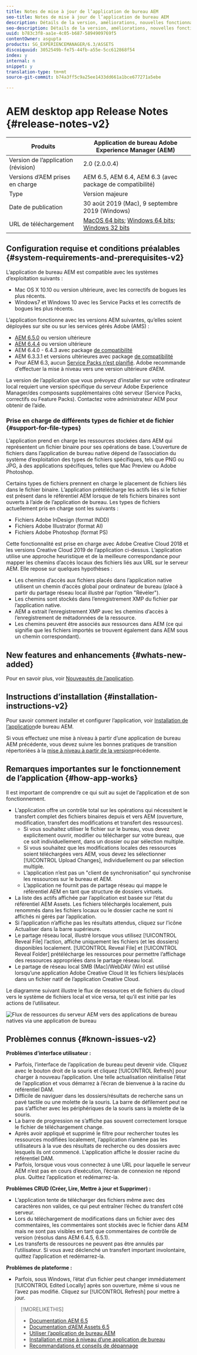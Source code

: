 ```yaml
---
title: Notes de mise à jour de l’application de bureau AEM
seo-title: Notes de mise à jour de l’application de bureau AEM
description: Détails de la version, améliorations, nouvelles fonctionnalités, compatibilité et liens de téléchargement pour l’application de bureau AEM v1.x.
seo-description: Détails de la version, améliorations, nouvelles fonctionnalités, compatibilité et liens de téléchargement pour l’application de bureau AEM v1.x.
uuid: b783c3f8-aa1e-4c05-b687-5894909769f5
contentOwner: asgupta
products: SG_EXPERIENCEMANAGER/6.3/ASSETS
discoiquuid: 3052549b-fe75-44fb-a55e-5cc612868f54
index: y
internal: n
snippet: y
translation-type: tm+mt
source-git-commit: b74a3ff5c9a25ee1433dd661a1bce677271a5ebe

---
```



# AEM desktop app Release Notes {#release-notes-v2}

| Produits | Application de bureau Adobe Experience Manager (AEM) |
|---------------|--------------------------------------------------------------------|
| Version de l’application (révision) | 2.0 (2.0.0.4) |
| Versions d’AEM prises en charge | AEM 6.5, AEM 6.4, AEM 6.3 (avec package de compatibilité) |
| Type | Version majeure |
| Date de publication | 30 août 2019 (Mac), 9 septembre 2019 (Windows) |
| URL de téléchargement | [MacOS 64 bits](https://download.macromedia.com/aem-assets-companion-app/aem-desktop-osx-2.0.0.4.dmg); [Windows 64 bits](https://download.macromedia.com/aem-assets-companion-app/aem-desktop-win64-2.0.0.4.exe); [Windows 32 bits](https://download.macromedia.com/aem-assets-companion-app/aem-desktop-win32-2.0.0.4.exe) |

## Configuration requise et conditions préalables {#system-requirements-and-prerequisites-v2}

L’application de bureau AEM est compatible avec les systèmes d’exploitation suivants :

* Mac OS X 10.10 ou version ultérieure, avec les correctifs de bogues les plus récents.
* Windows7 et Windows 10 avec les Service Packs et les correctifs de bogues les plus récents.

L’application fonctionne avec les versions AEM suivantes, qu’elles soient déployées sur site ou sur les services gérés Adobe (AMS) :

* [AEM 6.5.0](https://helpx.adobe.com/experience-manager/6-5/release-notes.html) ou version ultérieure
* [AEM 6.4.4](https://helpx.adobe.com/experience-manager/6-4/release-notes/sp-release-notes.html) ou version ultérieure
* AEM 6.4.0 - 6.4.3 avec package [de compatibilité](https://www.adobeaemcloud.com/content/marketplace/marketplaceProxy.html?packagePath=/content/companies/public/adobe/packages/cq640/featurepack/adobe-asset-link-support)
* AEM 6.3.3.1 et versions ultérieures avec package [de compatibilité](https://www.adobeaemcloud.com/content/marketplace/marketplaceProxy.html?packagePath=/content/companies/public/adobe/packages/cq640/featurepack/adobe-asset-link-support)
* Pour AEM 6.3, aucun [Service Packs n’est planifié](https://helpx.adobe.com/experience-manager/maintenance-releases-roadmap.html). Adobe recommande d’effectuer la mise à niveau vers une version ultérieure d’AEM.

La version de l’application que vous prévoyez d’installer sur votre ordinateur local requiert une version spécifique du serveur Adobe Experience Manager/des composants supplémentaires côté serveur (Service Packs, correctifs ou Feature Packs). Contactez votre administrateur AEM pour obtenir de l’aide.

### Prise en charge de différents types de fichier et de fichier {#support-for-file-types}

L’application prend en charge les ressources stockées dans AEM qui représentent un fichier binaire pour ses opérations de base. L’ouverture de fichiers dans l’application de bureau native dépend de l’association du système d’exploitation des types de fichiers spécifiques, tels que PNG ou JPG, à des applications spécifiques, telles que Mac Preview ou Adobe Photoshop.

Certains types de fichiers prennent en charge le placement de fichiers liés dans le fichier binaire. L’application prétélécharge les actifs liés si le fichier est présent dans le référentiel AEM lorsque de tels fichiers binaires sont ouverts à l’aide de l’application de bureau. Les types de fichiers actuellement pris en charge sont les suivants :

* Fichiers Adobe InDesign (format INDD)
* Fichiers Adobe Illustrator (format AI)
* Fichiers Adobe Photoshop (format PS)

Cette fonctionnalité est prise en charge avec Adobe Creative Cloud 2018 et les versions Creative Cloud 2019 de l’application ci-dessus. L’application utilise une approche heuristique et de la meilleure correspondance pour mapper les chemins d’accès locaux des fichiers liés aux URL sur le serveur AEM. Elle repose sur quelques hypothèses :

* Les chemins d’accès aux fichiers placés dans l’application native utilisent un chemin d’accès global pour ordinateur de bureau (placé à partir du partage réseau local illustré par l’option "Révéler").
* Les chemins sont stockés dans l’enregistrement XMP du fichier par l’application native.
* AEM a extrait l’enregistrement XMP avec les chemins d’accès à l’enregistrement de métadonnées de la ressource.
* Les chemins peuvent être associés aux ressources dans AEM (ce qui signifie que les fichiers importés se trouvent également dans AEM sous un chemin correspondant).

## New features and enhancements {#whats-new-added}

Pour en savoir plus, voir [Nouveautés de l’application](introduction.md#whats-new-v2).

## Instructions d’installation {#installation-instructions-v2}

Pour savoir comment installer et configurer l’application, voir [Installation de l’application](install-upgrade.md)de bureau AEM.

Si vous effectuez une mise à niveau à partir d’une application de bureau AEM précédente, vous devez suivre les bonnes pratiques de transition répertoriées à la [mise à niveau à partir de la version](install-upgrade.md#upgrade-from-previous-version)précédente.

## Remarques importantes sur le fonctionnement de l’application {#how-app-works}

Il est important de comprendre ce qui suit au sujet de l’application et de son fonctionnement.

* L’application offre un contrôle total sur les opérations qui nécessitent le transfert complet des fichiers binaires depuis et vers AEM (ouverture, modification, transfert des modifications et transfert des ressources).
   * Si vous souhaitez utiliser le fichier sur le bureau, vous devez explicitement ouvrir, modifier ou télécharger sur votre bureau, que ce soit individuellement, dans un dossier ou par sélection multiple.
   * Si vous souhaitez que les modifications locales des ressources soient téléchargées vers AEM, vous devez les sélectionner [!UICONTROL Upload Changes], individuellement ou par sélection multiple.
   * L’application n’est pas un "client de synchronisation" qui synchronise les ressources sur le bureau et AEM.
   * L’application ne fournit pas de partage réseau qui mappe le référentiel AEM en tant que structure de dossiers virtuels.
* La liste des actifs affichée par l’application est basée sur l’état du référentiel AEM Assets. Les fichiers téléchargés localement, puis renommés dans les fichiers locaux ou le dossier cache ne sont ni affichés ni gérés par l’application.
* Si l’application n’affiche pas les résultats attendus, cliquez sur l’icône Actualiser dans la barre supérieure.
* Le partage réseau local, illustré lorsque vous utilisez [!UICONTROL Reveal File] l’action, affiche uniquement les fichiers (et les dossiers) disponibles localement. [!UICONTROL Reveal File] et [!UICONTROL Reveal Folder] prétélécharge les ressources pour permettre l’affichage des ressources appropriées dans le partage réseau local.
* Le partage de réseau local SMB (Mac)/WebDAV (Win) est utilisé lorsqu’une application Adobe Creative Cloud lit les fichiers liés/placés dans un fichier natif de l’application Creative Cloud.

Le diagramme suivant illustre le flux de ressources et de fichiers du cloud vers le système de fichiers local et vice versa, tel qu’il est initié par les actions de l’utilisateur.

![Flux de ressources du serveur AEM vers des applications de bureau natives via une application de bureau](assets/do-not-localize/da20_flow_diagram.png)

## Problèmes connus {#known-issues-v2}

**Problèmes d’interface utilisateur :**
* Parfois, l’interface de l’application de bureau peut devenir vide. Cliquez avec le bouton droit de la souris et cliquez [!UICONTROL Refresh] pour charger à nouveau l’application. Une telle actualisation réinitialise l’état de l’application et vous démarrez à l’écran de bienvenue à la racine du référentiel DAM. <!-- CQ-4270267 -->
* Difficile de naviguer dans les dossiers/résultats de recherche sans un pavé tactile ou une molette de la souris. La barre de défilement peut ne pas s’afficher avec les périphériques de la souris sans la molette de la souris. <!-- CQ-4269947 -->
* La barre de progression ne s’affiche pas souvent correctement lorsque le fichier de téléchargement change.
* Après avoir appliqué et supprimé le filtre pour rechercher toutes les ressources modifiées localement, l’application n’amène pas les utilisateurs à la vue des résultats de recherche ou des dossiers avec lesquels ils ont commencé. L’application affiche le dossier racine du référentiel DAM.
* Parfois, lorsque vous vous connectez à une URL pour laquelle le serveur AEM n’est pas en cours d’exécution, l’écran de connexion ne répond plus. Quittez l’application et redémarrez-la.

**Problèmes CRUD (Créer, Lire, Mettre à jour et Supprimer) :**
* L’application tente de télécharger des fichiers même avec des caractères non valides, ce qui peut entraîner l’échec du transfert côté serveur. <!-- CQ-4273652 -->
* Lors du téléchargement de modifications dans un fichier avec des commentaires, les commentaires sont stockés avec le fichier dans AEM mais ne sont pas visibles en tant que commentaires de contrôle de version (résolus dans AEM 6.4.5, 6.5.1). <!-- CQ-4268990 -->
* Les transferts de ressources ne peuvent pas être annulés par l’utilisateur. Si vous avez déclenché un transfert important involontaire, quittez l’application et redémarrez-la. <!-- CQ-4278940 -->

**Problèmes de plateforme :**
* Parfois, sous Windows, l’état d’un fichier peut changer immédiatement [!UICONTROL Edited Locally] après son ouverture, même si vous ne l’avez pas modifié. Cliquez sur [!UICONTROL Refresh] pour mettre à jour.

>[!MORELIKETHIS]
>
>* [Documentation AEM 6.5](https://helpx.adobe.com/support/experience-manager/6-5.html)
>* [Documentation d’AEM Assets 6.5](https://docs.adobe.com/content/help/en/experience-manager-64/assets/home.html)
>* [Utiliser l’application de bureau AEM](using.md)
>* [Installation et mise à niveau d’une application de bureau](install-upgrade.md)
>* [Recommandations et conseils de dépannage](troubleshoot.md)

